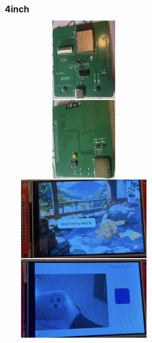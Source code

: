 # 4inch


<div align=center>
    <img src="https://github.com/myry07/4inch-sdcard-camera/blob/ca8ded6e82896251871ff067bedce31dc41cabf4/03.Docs/pcb_font.png" width="200" height="250">
</div>

<div align=center>
    <img src="https://github.com/myry07/4inch-sdcard-camera/blob/ca8ded6e82896251871ff067bedce31dc41cabf4/03.Docs/pcb_reverse.png" width="200" height="250">
</div>

<div align=center>
    <img src="https://github.com/myry07/4inch-sdcard-camera/blob/eef2e84c3667379b4da7cd1bf0e9e1798db315c5/03.Docs/start.png" width="400" height="250">
</div>
    
<div align=center>
    <img src="https://github.com/myry07/4inch-sdcard-camera/blob/eef2e84c3667379b4da7cd1bf0e9e1798db315c5/03.Docs/camera.png" width="400" height="250">
</div>
